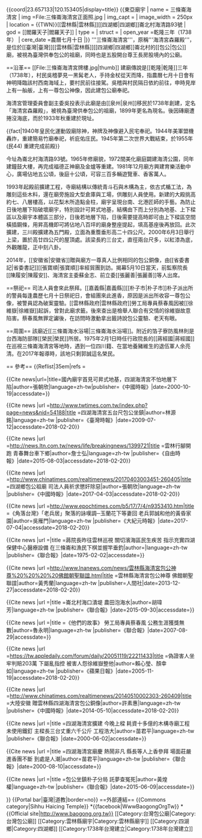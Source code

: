 {{coord|23.657133|120.153405|display=title}}
{{東亞廟宇
| name = 三條崙海清宮
| img =File:三條崙海清宮正面照.jpg
| img_capt =
| image_width = 250px
| location = {{TWN}}[[雲林縣|雲林縣]][[四湖鄉|四湖鄉]]崙北村海清路93號
| god = [[閻羅天子|閻羅天子]]
| type =
| struct =
| open_year =乾隆三年（1738年）
| cere_date =農曆七月十日
|}}
'''三條崙海清宮'''，原稱'''海清宮森羅殿'''，是位於[[臺灣|臺灣]][[雲林縣|雲林縣]][[四湖鄉|四湖鄉]]崙北村的[[包公|包公]]廟，被視為臺灣供奉包公的祖廟，同時也是五股開台尊王長房股境內的公廟。

==沿革==
[[File:三條崙海清宮牌樓.jpg|thumb]]
建廟傳說是[[乾隆|乾隆]]三年（1738年），村民吳稽夢見一黑髯老人，手持金杖從天而降，指農曆七月十日會有神明降臨該村西南海域上，要村民前往接駕。吳稽與村民隔日依約前往，申時見岸上有一舢舨，上有一尊包公神像，因此建包公廟奉祀。<ref name="苗君平2"/><ref name="黃秀蘭"/><ref name="林源銘"/>

海清宮管理委員會副主委吳投表示此廟是由[[泉州|泉州]]移民於1738年創建<ref name="黃秀蘭"/>，定名「海清宮森羅殿」<ref name="林源銘"/>，被視為臺灣供奉包公的祖廟<ref name="黃秀蘭"/><ref name="林源銘"/><ref name="苗君平1"/><ref name="許素惠"/>，1899年更名為現名<ref name="黃秀蘭"/>。後因磚廟遭捲沒海底，而於1933年秋重建於現址<ref name="林源銘"/>。

{{fact|1940年皇民化運動毀廟除神，神牌及神像避入民宅奉祀。1944年美軍盟機轟炸，重建簡易竹廟奉祀，祈庇佑庄民。1945年第二次世界大戰結束，於1955年 (民44)	重建完成前殿}}

今址為崙北村海清路93號<ref name="詹士弘"/>。1965年修廟貌，1972間美化廟庭闢建海清公園，同年建鐘鼓大樓，再完成福德正神廟及金爐等重建<ref name="林源銘"/>。1981年12月廟方興建育樂活動中心，廣場佔地五公頃，後庭十公頃，可容三百多輛遊覽車、香客萬人<ref name="林源銘"/>。

1993年起殿前擴建工程，寺廟結構以傳統青斗石與木構為主，依古式楯工法，為雕刻這些木料，還在廟旁施設大型倉庫與工場，供雕刻人員使用<ref name="苗君平1"/>。新建的大殿挑高約七、八層樓高，以花梨木所造點金柱，廟宇呈現台南、北港匠師的手藝<ref name="黃秀蘭"/>。為防止日後地層下陷破壞廟宇，特別設計可昇式地基，結構由下而上分別為地基、上下樑區以及廟宇本體區三部分，日後若地層下陷，日後需要提高時即可由上下樑區空間橫插鋼條，用昇高機即可將佔地八百坪的廟身整座提起，填高基座後再放回<ref name="張朝欣2"/>。此次擴建，三川殿擴建為五門殿，立面為重簷垂形高二十四公尺<ref name="林源銘"/>。2000年6月3日舉行上梁，置於高廿四公尺的屋頂處<ref name="苗君平1"/>。該梁長約三台丈，直徑兩台尺多，以紅漆為底，外觀雕龍，正中刻八卦<ref name="林源銘"/><ref name="苗君平1"/>。

2014年，[[安徽省|安徽省]]贈與廟方一尊真人比例相同的包公銅像，由[[省委書記|省委書記]][[張寶順|張寶順]]率經貿團到訪。揭幕5月10日當天，前監察院長[[陳履安|陳履安]]、海清宮主委蘇金志、前立委[[張麗善|張麗善]]等人出席。<ref name="許素惠"/>

==祭祀==
司法人員會來此祭拜<ref name="張朝欣"/>。[[嘉義縣|嘉義縣]][[朴子市|朴子市]]朴子派出所的警員每逢農歷七月十日祭祀日，會組團來此進香，原因是派出所收容一尊包公像，被警員認為破案靈驗<ref name="黃煌權"/>。[[雲林縣政府|雲林縣政府]]勞工局專員蔡春風因被[[徐維嶽|徐維嶽]]起訴，曾對此廟求籤<ref name="魯永明"/>。後來查出是檢舉人聯合有交情的徐維嶽故意陷害<ref name="賴心瑩、顏幸如"/>。蔡春風無罪定讞後，在訪問時激動拿出籤詩說包公靈驗、老天有眼<ref name="魯永明"/>。

==周圍==
該廟近[[三條崙海水浴場|三條崙海水浴場]]<ref name="黃秀蘭"/><ref name="胡瑋芳"/>。附近的箔子寮防風林則是台西海防部隊[[榮民|榮民]]所居<ref name="吳雁門"/>。1975年2月1日時任行政院長的[[蔣經國|蔣經國]]在巡視三條崙海清宮等地時，遇到一位四川籍、在當地養豬維生的退伍軍人余亮清<ref name="1975-02-02"/>。在2017年報導時，該地只剩郭誠這名榮民<ref name="吳雁門"/>。

== 參考==
{{Reflist|35em|refs =

<ref name="張朝欣2">{{Cite news|url=|title=國內廟宇首見可昇式地基，四湖海清宮不怕地層下陷|author=張朝欣|language=zh-tw|publisher=《中國時報》|date=2000-10-19|accessdate=}}</ref>


<ref name="林源銘">{{Cite news |url =http://www.twtimes.com.tw/index.php?page=news&nid=54188|title =四湖海清宮五台尺包公坐鎮|author=林源銘|language=zh-tw |publisher=《臺灣時報》|date=2009-07-12|accessdate=2018-02-20}}</ref>

<ref name="詹士弘">{{Cite news |url =http://news.ltn.com.tw/news/life/breakingnews/1399721|title =雲林行腳開跑 青春舞台車下鄉|author=詹士弘|language=zh-tw |publisher=《自由時報》|date=2015-08-03|accessdate=2018-02-20}}</ref>

<ref name="張朝欣">{{Cite news |url =http://www.chinatimes.com/realtimenews/20170403003451-260405|title =四湖鄉包公祖廟 司法人員祈求懲奸除惡|author=張朝欣|language=zh-tw |publisher=《中國時報》|date=2017-04-03|accessdate=2018-02-20}}</ref>

<ref name="吳雁門">{{Cite news |url =http://www.epochtimes.com/b5/17/7/4/n9353410.htm|title =《角落台灣》「老兵居」聚落的詠嘆調─玉蘭花下等妻回 老兵郭誠和他的黃昏家園|author=吳雁門|language=zh-tw |publisher=《大紀元時報》|date=2017-07-04|accessdate=2018-02-20}}</ref>

<ref name="1975-02-02">{{Cite news |url =|title =蔣院長昨往雲林巡視 關切濱海區民生疾苦 指示充實四湖保健中心醫療設備 在三條崙和漁民下棋並握竿垂釣|author=|language=zh-tw |publisher=《聯合報》|date=1975-02-02|accessdate=}}</ref>

<ref name="黃秀蘭">{{Cite news |url =http://www.lnanews.com/news/雲林縣海清宮包公神尊%20%20%20%20佛館朝聖聯誼.html|title =雲林縣海清宮包公神尊 佛館朝聖聯誼|author=黃秀蘭|language=zh-tw |publisher=人間社|date=2013-12-27|accessdate=2018-02-20}}</ref>

<ref name="胡瑋芳">{{Cite news |url =|title =崙北村海口潰堤 農田泡海水|author=胡瑋芳|language=zh-tw |publisher=《聯合報》|date=2015-09-30|accessdate=}}</ref>

<ref name="魯永明">{{Cite news |url =|title =《他們的故事》 勞工局專員蔡春風 公務生涯獲獎無數|author=魯永明|language=zh-tw |publisher=《聯合報》|date=2007-08-29|accessdate=}}</ref>

<ref name="賴心瑩、顏幸如">{{Cite news |url =https://tw.appledaily.com/forum/daily/20051119/22211433|title =偽證害人坐牢判賠203萬 下屬亂指控 被害人怨徐維嶽整他|author=賴心瑩、顏幸如|language=zh-tw |publisher=《蘋果日報》|date=2005-11-19|accessdate=2018-02-20}}</ref>

<ref name="許素惠">{{Cite news |url =http://www.chinatimes.com/realtimenews/20140510002303-260409|title =大陸安徽 贈雲林縣四湖海清宮包公銅像|author=許素惠|language=zh-tw |publisher=《中國時報》|date=2014-05-10|accessdate=2018-02-20}}</ref>

<ref name="苗君平1">{{Cite news |url =|title =四湖海清宮擴建 今晚上樑 耗資十多億的木構寺廟工程 未使用鐵釘 主樑長三台丈重六千公斤 工程浩大|author=苗君平|language=zh-tw |publisher=《聯合報》|date=2000-06-02|accessdate=}}</ref>

<ref name="苗君平2">{{Cite news |url =|title =四湖海清宮廟慶 熱鬧非凡 縣長等人上香參拜 場面莊嚴 進香團不斷 到處是人潮|author=苗君平|language=zh-tw |publisher=《聯合報》|date=2000-08-10|accessdate=}}</ref>

<ref name="黃煌權">{{Cite news |url =|title =包公坐鎮朴子分局 託夢查冤死|author=黃煌權|language=zh-tw |publisher=《聯合報》|date=2015-06-09|accessdate=}}</ref>


}}
{{Portal bar|臺灣|道教|border=no}}
==外部連結==
{{Commons category|Sihhu Haicing Temple}}
*{{facebook|WwwBaogongOrgTw}}
*{{Official site|http://www.baogong.org.tw}}
[[Category:台灣包公廟|Category:台灣包公廟]]
[[Category:雲林縣廟宇|Category:雲林縣廟宇]]
[[Category:四湖鄉|Category:四湖鄉]]
[[Category:1738年台灣建立|Category:1738年台灣建立]]